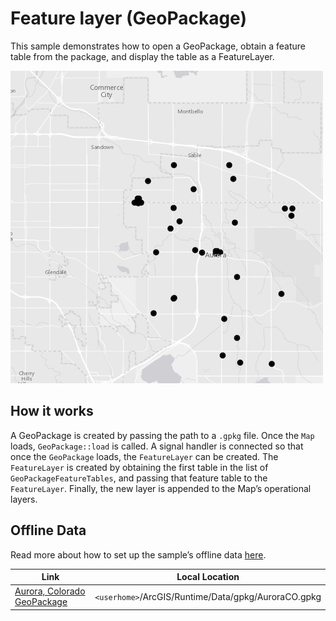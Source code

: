 # Feature layer (GeoPackage)

This sample demonstrates how to open a GeoPackage, obtain a feature
table from the package, and display the table as a FeatureLayer.

![](screenshot.png)

## How it works

A GeoPackage is created by passing the path to a `.gpkg` file. Once the
`Map` loads, `GeoPackage::load` is called. A signal handler is connected
so that once the `GeoPackage` loads, the `FeatureLayer` can be created.
The `FeatureLayer` is created by obtaining the first table in the list
of `GeoPackageFeatureTables`, and passing that feature table to the
`FeatureLayer`. Finally, the new layer is appended to the Map’s
operational layers.

## Offline Data

Read more about how to set up the sample’s offline data
[here](http://links.esri.com/ArcGISRuntimeQtSamples).

| Link                                                                                                     | Local Location                                      |
| -------------------------------------------------------------------------------------------------------- | --------------------------------------------------- |
| [Aurora, Colorado GeoPackage](https://www.arcgis.com/home/item.html?id=68ec42517cdd439e81b036210483e8e7) | `<userhome>`/ArcGIS/Runtime/Data/gpkg/AuroraCO.gpkg |
